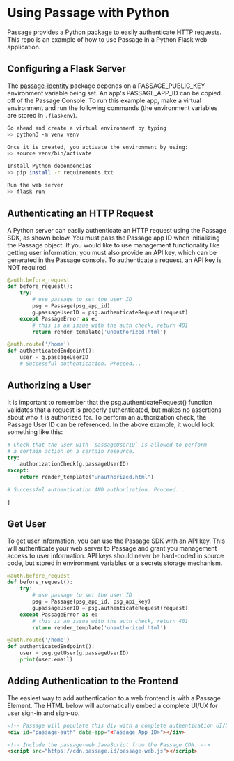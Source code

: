 # Using Passage with Python

Passage provides a Python package to easily authenticate HTTP requests. This repo is an example of how to use Passage in a Python Flask web application.

## Configuring a Flask Server
The [passage-identity](https://pypi.org/project/passage-identity/) package depends on a PASSAGE_PUBLIC_KEY environment variable being set. An app's PASSAGE_APP_ID can be copied off of the Passage Console.
To run this example app, make a virtual environment and run the following commands (the environment variables are stored in `.flaskenv`).

```bash
Go ahead and create a virtual environment by typing
>> python3 -m venv venv

Once it is created, you activate the environment by using:
>> source venv/bin/activate

Install Python dependencies
>> pip install -r requirements.txt

Run the web server
>> flask run
```

## Authenticating an HTTP Request
A Python server can easily authenticate an HTTP request using the Passage SDK, as shown below. You must pass the Passage app ID when initializing
the Passage object. If you would like to use management functionality like getting user information, you must also provide an API key, which can be generated in the Passage console. To authenticate a request, an API key is NOT required.

```python
@auth.before_request
def before_request():
    try:
        # use passage to set the user ID
        psg = Passage(psg_app_id)
        g.passageUserID = psg.authenticateRequest(request)
    except PassageError as e:
        # this is an issue with the auth check, return 401
        return render_template('unauthorized.html')

@auth.route('/home')
def authenticatedEndpoint():
    user = g.passageUserID
	# Successful authentication. Proceed...

```

## Authorizing a User
It is important to remember that the psg.authenticateRequest() function validates that a request is properly authenticated, but makes no assertions about who it is authorized for. To perform an authorization check, the Passage User ID can be referenced.
In the above example, it would look something like this:

```python
# Check that the user with `passageUserID` is allowed to perform
# a certain action on a certain resource.
try:
    authorizationCheck(g.passageUserID)
except:
    return render_template("unauthorized.html")

# Successful authentication AND authorization. Proceed...

}
```

## Get User
 To get user information, you can use the Passage SDK with an API key. This will authenticate your web server to Passage and grant you management
 access to user information. API keys should never be hard-coded in source code, but stored in environment variables or a secrets storage mechanism.

```python
@auth.before_request
def before_request():
    try:
        # use passage to set the user ID
        psg = Passage(psg_app_id, psg_api_key)
        g.passageUserID = psg.authenticateRequest(request)
    except PassageError as e:
        # this is an issue with the auth check, return 401
        return render_template('unauthorized.html')

@auth.route('/home')
def authenticatedEndpoint():
    user = psg.getUser(g.passageUserID)
	print(user.email)
```

## Adding Authentication to the Frontend
The easiest way to add authentication to a web frontend is with a Passage Element. The HTML below will automatically embed a complete UI/UX for user sign-in and sign-up.

```html
<!-- Passage will populate this div with a complete authentication UI/UX. -->
<div id="passage-auth" data-app="<Passage App ID>"></div>

<!-- Include the passage-web JavaScript from the Passage CDN. -->
<script src="https://cdn.passage.id/passage-web.js"></script>
```